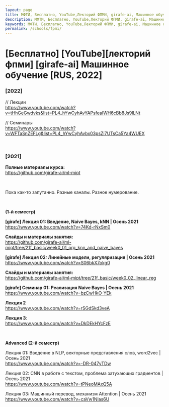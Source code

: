 ```yaml
---
layout: page
title: МФТИ, Бесплатно, YouTube,Лекторий ФПМИ, girafe-ai, Машинное обучение
description: МФТИ, Бесплатно, YouTube,Лекторий ФПМИ, girafe-ai, Машинное обучение
keywords: МФТИ, Бесплатно, YouTube,Лекторий ФПМИ, girafe-ai, Машинное обучение
permalink: /schools/fpmi/
---
```


# [Бесплатно] [YouTube][лекторий фпми] [girafe-ai] Машинное обучение [RUS, 2022]

### [2022]

// Лекции  
https://www.youtube.com/watch?v=tHhGeGwdvks&list=PL4_hYwCyhAvYAPsfeaIWH6cBb8Js9lLNt

// Семинары  
https://www.youtube.com/watch?v=WFTaSnZEFLg&list=PL4_hYwCyhAvbx03psZi7UTsCa5Ya4WUEX

<br/>

### [2021]

**Полные материалы курса:**  
https://github.com/girafe-ai/ml-mipt

<br/>

Пока как-то запутанно. Разные каналы. Разное нумерование.

<br/>

**(1-й семестр)**

**[girafe] Лекция 01: Введение, Naive Bayes, kNN | Осень 2021**  
https://www.youtube.com/watch?v=74Kd-rNxSm0

**Слайды и материалы занятия:**  
https://github.com/girafe-ai/ml-mipt/tree/21f_basic/week0_01_org_knn_and_naive_bayes

**[girafe] Лекция 02: Линейные модели, регуляризация | Осень 2021**  
https://www.youtube.com/watch?v=S06bkX7okg0

**Слайды и материалы занятия:**  
https://github.com/girafe-ai/ml-mipt/tree/21f_basic/week0_02_linear_reg

**[girafe] Семинар 01: Реализация Naive Bayes | Осень 2021**  
https://www.youtube.com/watch?v=bzCwHkO-YEk

**Лекция 2**  
https://www.youtube.com/watch?v=rSGdSkd3veA

**Лекция 3**:  
https://www.youtube.com/watch?v=DkDEkHYcFzE

<br/>

**Advanced (2-й семестр)**

Лекция 01: Введение в NLP, векторные представления слов, word2vec | Осень 2021  
https://www.youtube.com/watch?v=-DR-047yTDw

Лекция 02: CNN в работе с текстом, проблема затухающих градиентов | Осень 2021  
https://www.youtube.com/watch?v=tPNeoMAxQ5A

Лекция 03: Машинный перевод, механизм Attention | Осень 2021  
https://www.youtube.com/watch?v=caVw1Nlas6U
